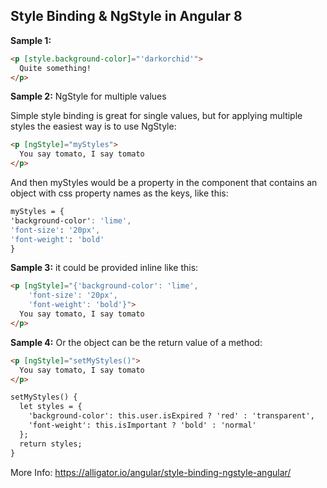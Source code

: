 ## Style Binding & NgStyle in Angular 8 ##
**Sample 1:**
```html
<p [style.background-color]="'darkorchid'">
  Quite something!
</p>
```

**Sample 2:**
NgStyle for multiple values

Simple style binding is great for single values, but for applying multiple styles the easiest way is to use NgStyle:
```html
<p [ngStyle]="myStyles">
  You say tomato, I say tomato
</p>
```
And then myStyles would be a property in the component that contains an object with css property names as the keys, like this:
```css
myStyles = {
'background-color': 'lime',
'font-size': '20px',
'font-weight': 'bold'
}
```
**Sample 3:**
it could be provided inline like this:
```html
<p [ngStyle]="{'background-color': 'lime',
    'font-size': '20px',
    'font-weight': 'bold'}">
  You say tomato, I say tomato
</p>
```



**Sample 4:**
Or the object can be the return value of a method:
```html
<p [ngStyle]="setMyStyles()">
  You say tomato, I say tomato
</p>

setMyStyles() {
  let styles = {
    'background-color': this.user.isExpired ? 'red' : 'transparent',
    'font-weight': this.isImportant ? 'bold' : 'normal'
  };
  return styles;
}
```

More Info: https://alligator.io/angular/style-binding-ngstyle-angular/
